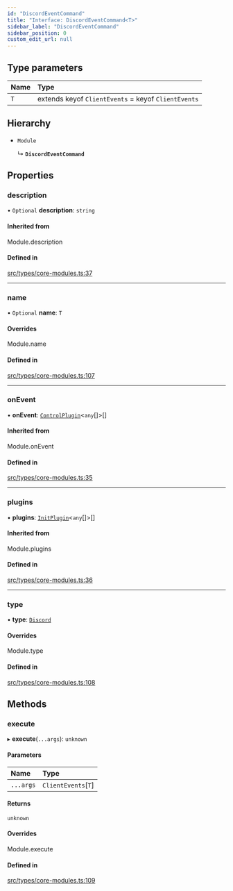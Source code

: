 ```yaml
---
id: "DiscordEventCommand"
title: "Interface: DiscordEventCommand<T>"
sidebar_label: "DiscordEventCommand"
sidebar_position: 0
custom_edit_url: null
---
```


## Type parameters

| Name | Type |
| :------ | :------ |
| `T` | extends keyof `ClientEvents` = keyof `ClientEvents` |

## Hierarchy

- `Module`

  ↳ **`DiscordEventCommand`**

## Properties

### description

• `Optional` **description**: `string`

#### Inherited from

Module.description

#### Defined in

[src/types/core-modules.ts:37](https://github.com/sern-handler/handler/blob/9d5c6c7/src/types/core-modules.ts#L37)

___

### name

• `Optional` **name**: `T`

#### Overrides

Module.name

#### Defined in

[src/types/core-modules.ts:107](https://github.com/sern-handler/handler/blob/9d5c6c7/src/types/core-modules.ts#L107)

___

### onEvent

• **onEvent**: [`ControlPlugin`](ControlPlugin.md)<`any`[]\>[]

#### Inherited from

Module.onEvent

#### Defined in

[src/types/core-modules.ts:35](https://github.com/sern-handler/handler/blob/9d5c6c7/src/types/core-modules.ts#L35)

___

### plugins

• **plugins**: [`InitPlugin`](InitPlugin.md)<`any`[]\>[]

#### Inherited from

Module.plugins

#### Defined in

[src/types/core-modules.ts:36](https://github.com/sern-handler/handler/blob/9d5c6c7/src/types/core-modules.ts#L36)

___

### type

• **type**: [`Discord`](../enums/EventType.md#discord)

#### Overrides

Module.type

#### Defined in

[src/types/core-modules.ts:108](https://github.com/sern-handler/handler/blob/9d5c6c7/src/types/core-modules.ts#L108)

## Methods

### execute

▸ **execute**(`...args`): `unknown`

#### Parameters

| Name | Type |
| :------ | :------ |
| `...args` | `ClientEvents`[`T`] |

#### Returns

`unknown`

#### Overrides

Module.execute

#### Defined in

[src/types/core-modules.ts:109](https://github.com/sern-handler/handler/blob/9d5c6c7/src/types/core-modules.ts#L109)
